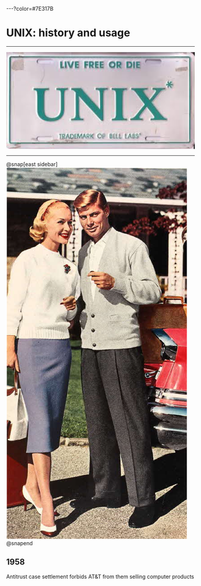 ---?color=#7E317B

# UNIX: history and usage

---

![UNIX: live free or die](media/livefree.png)

---

@snap[east sidebar]
![50s fashion](media/50s.png)
@snapend

## 1958

Antitrust case settlement forbids AT&T from them selling computer products

